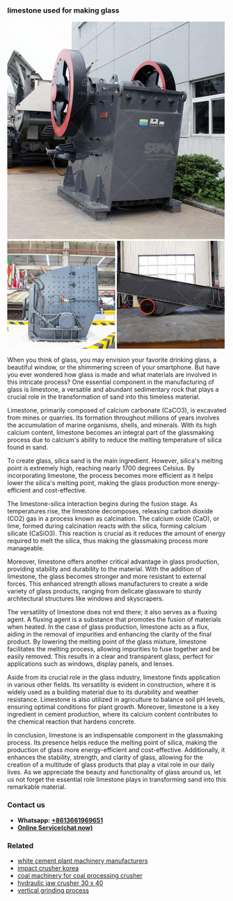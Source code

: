 <h3>limestone used for making glass</h3><img src='1706773351.jpg' alt=''><p>When you think of glass, you may envision your favorite drinking glass, a beautiful window, or the shimmering screen of your smartphone. But have you ever wondered how glass is made and what materials are involved in this intricate process? One essential component in the manufacturing of glass is limestone, a versatile and abundant sedimentary rock that plays a crucial role in the transformation of sand into this timeless material.</p><p>Limestone, primarily composed of calcium carbonate (CaCO3), is excavated from mines or quarries. Its formation throughout millions of years involves the accumulation of marine organisms, shells, and minerals. With its high calcium content, limestone becomes an integral part of the glassmaking process due to calcium's ability to reduce the melting temperature of silica found in sand.</p><p>To create glass, silica sand is the main ingredient. However, silica's melting point is extremely high, reaching nearly 1700 degrees Celsius. By incorporating limestone, the process becomes more efficient as it helps lower the silica's melting point, making the glass production more energy-efficient and cost-effective.</p><p>The limestone-silica interaction begins during the fusion stage. As temperatures rise, the limestone decomposes, releasing carbon dioxide (CO2) gas in a process known as calcination. The calcium oxide (CaO), or lime, formed during calcination reacts with the silica, forming calcium silicate (CaSiO3). This reaction is crucial as it reduces the amount of energy required to melt the silica, thus making the glassmaking process more manageable.</p><p>Moreover, limestone offers another critical advantage in glass production, providing stability and durability to the material. With the addition of limestone, the glass becomes stronger and more resistant to external forces. This enhanced strength allows manufacturers to create a wide variety of glass products, ranging from delicate glassware to sturdy architectural structures like windows and skyscrapers.</p><p>The versatility of limestone does not end there; it also serves as a fluxing agent. A fluxing agent is a substance that promotes the fusion of materials when heated. In the case of glass production, limestone acts as a flux, aiding in the removal of impurities and enhancing the clarity of the final product. By lowering the melting point of the glass mixture, limestone facilitates the melting process, allowing impurities to fuse together and be easily removed. This results in a clear and transparent glass, perfect for applications such as windows, display panels, and lenses.</p><p>Aside from its crucial role in the glass industry, limestone finds application in various other fields. Its versatility is evident in construction, where it is widely used as a building material due to its durability and weather resistance. Limestone is also utilized in agriculture to balance soil pH levels, ensuring optimal conditions for plant growth. Moreover, limestone is a key ingredient in cement production, where its calcium content contributes to the chemical reaction that hardens concrete.</p><p>In conclusion, limestone is an indispensable component in the glassmaking process. Its presence helps reduce the melting point of silica, making the production of glass more energy-efficient and cost-effective. Additionally, it enhances the stability, strength, and clarity of glass, allowing for the creation of a multitude of glass products that play a vital role in our daily lives. As we appreciate the beauty and functionality of glass around us, let us not forget the essential role limestone plays in transforming sand into this remarkable material.</p><h3>Contact us</h3><ul><li><strong>Whatsapp:&nbsp;<a href="https://wa.me/8613661969651">+8613661969651</a></strong></li><li><a href="https://swt.shibang-china.com/?git&amp;zhl&amp;limestone used for making glass"><strong>Online Service(chat now)</strong></a></li></ul><h3>Related</h3><ul><li><a href='white cement plant machinery manufacturers.md'>white cement plant machinery manufacturers</a></li><li><a href='impact crusher korea.md'>impact crusher korea</a></li><li><a href='coal machinery for coal processing crusher.md'>coal machinery for coal processing crusher</a></li><li><a href='hydraulic jaw crusher 30 x 40.md'>hydraulic jaw crusher 30 x 40</a></li><li><a href='vertical grinding process.md'>vertical grinding process</a></li></ul>